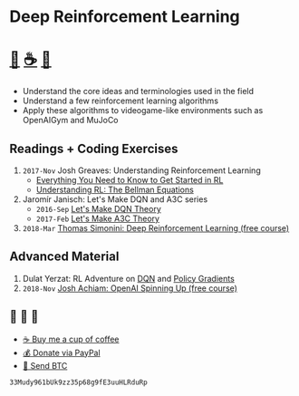 # Deep Reinforcement Learning
# [🐳][x2] [☕️][x0] [🧧][x1]

- Understand the core ideas and terminologies used in the field
- Understand a few reinforcement learning algorithms
- Apply these algorithms to videogame-like environments such as
  OpenAIGym and MuJoCo

## Readings + Coding Exercises
1. `2017-Nov` Josh Greaves: Understanding Reinforcement Learning
    - [Everything You Need to Know to Get Started in RL][r1]
    - [Understanding RL: The Bellman Equations][r2]
2.  Jaromír Janisch: Let's Make DQN and A3C series
    - `2016-Sep` [Let's Make DQN Theory][r3]
    - `2017-Feb` [Let's Make A3C Theory][r4]
3. `2018-Mar` [Thomas Simonini: Deep Reinforcement Learning (free course)][r5]

## Advanced Material
1. Dulat Yerzat: RL Adventure on [DQN][c2] and [Policy Gradients][c3]
2. `2018-Nov` [Josh Achiam: OpenAI Spinning Up (free course)][c1]

## 🐳 🐳 🐳
- [☕️ Buy me a cup of coffee][x0]
- [💰 Donate via PayPal][x1]
- [💙 Send BTC][x2]

```
33Mudy961bUk9zz35p68g9fE3uuHLRduRp
```

[x0]: https://ko-fi.com/minimithi "Buy me a cup of coffee!"
[x1]: https://paypal.me/minimithi "Donate with PayPal"
[x2]: #-- "33Mudy961bUk9zz35p68g9fE3uuHLRduRp"

[r1]: https://joshgreaves.com/reinforcement-learning/introduction-to-reinforcement-learning/
[r2]: https://joshgreaves.com/reinforcement-learning/understanding-rl-the-bellman-equations/
[r3]: https://jaromiru.com/2016/09/27/lets-make-a-dqn-theory/
[r4]: https://jaromiru.com/2017/02/16/lets-make-an-a3c-theory/
[r5]: https://simoninithomas.github.io/Deep_reinforcement_learning_Course/

[c1]: https://spinningup.openai.com/
[c2]: https://github.com/higgsfield/RL-Adventure
[c3]: https://github.com/higgsfield/RL-Adventure-2


